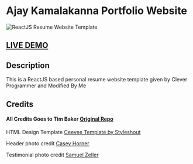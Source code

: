 # Ajay Kamalakanna Portfolio Website     



![ReactJS Resume Website Template](resume-screenshot.png?raw=true "ReactJS Resume Website Template")

## <a href="https://gifted-sammet-eaa173.netlify.app">LIVE DEMO</a>

## Description
This is a ReactJS based personal resume website template given by Clever Programmer and Modified By Me



## Credits

#### All Credits Goes to Tim Baker <a href='https://github.com/tbakerx/react-resume-template'>Original Repo</a>



HTML Design Template
<a href="https://www.styleshout.com/free-templates/ceevee/">Ceevee Template by Styleshout</a>

Header photo credit
<a href="https://unsplash.com/@mischievous_penguins?utm_medium=referral&amp;utm_campaign=photographer-credit&amp;utm_content=creditBadge">Casey Horner</a>

Testimonial photo credit
<a href="https://unsplash.com/@samuelzeller?utm_medium=referral&amp;utm_campaign=photographer-credit&amp;utm_content=creditBadge">Samuel Zeller</a>

